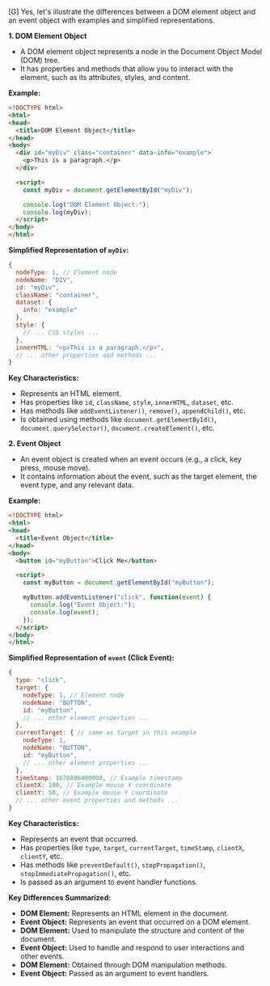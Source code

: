 [G] Yes, let's illustrate the differences between a DOM element object and an event object with examples and simplified representations.

**1. DOM Element Object**

* A DOM element object represents a node in the Document Object Model (DOM) tree.
* It has properties and methods that allow you to interact with the element, such as its attributes, styles, and content.

**Example:**

```html
<!DOCTYPE html>
<html>
<head>
  <title>DOM Element Object</title>
</head>
<body>
  <div id="myDiv" class="container" data-info="example">
    <p>This is a paragraph.</p>
  </div>

  <script>
    const myDiv = document.getElementById("myDiv");

    console.log("DOM Element Object:");
    console.log(myDiv);
  </script>
</body>
</html>
```

**Simplified Representation of `myDiv`:**

```javascript
{
  nodeType: 1, // Element node
  nodeName: "DIV",
  id: "myDiv",
  className: "container",
  dataset: {
    info: "example"
  },
  style: {
    // ... CSS styles ...
  },
  innerHTML: "<p>This is a paragraph.</p>",
  // ... other properties and methods ...
}
```

**Key Characteristics:**

* Represents an HTML element.
* Has properties like `id`, `className`, `style`, `innerHTML`, `dataset`, etc.
* Has methods like `addEventListener()`, `remove()`, `appendChild()`, etc.
* Is obtained using methods like `document.getElementById()`, `document.querySelector()`, `document.createElement()`, etc.

**2. Event Object**

* An event object is created when an event occurs (e.g., a click, key press, mouse move).
* It contains information about the event, such as the target element, the event type, and any relevant data.

**Example:**

```html
<!DOCTYPE html>
<html>
<head>
  <title>Event Object</title>
</head>
<body>
  <button id="myButton">Click Me</button>

  <script>
    const myButton = document.getElementById("myButton");

    myButton.addEventListener("click", function(event) {
      console.log("Event Object:");
      console.log(event);
    });
  </script>
</body>
</html>
```

**Simplified Representation of `event` (Click Event):**

```javascript
{
  type: "click",
  target: {
    nodeType: 1, // Element node
    nodeName: "BUTTON",
    id: "myButton",
    // ... other element properties ...
  },
  currentTarget: { // same as target in this example
    nodeType: 1,
    nodeName: "BUTTON",
    id: "myButton",
    // ... other element properties ...
  },
  timeStamp: 1678886400000, // Example timestamp
  clientX: 100, // Example mouse X coordinate
  clientY: 50, // Example mouse Y coordinate
  // ... other event properties and methods ...
}
```

**Key Characteristics:**

* Represents an event that occurred.
* Has properties like `type`, `target`, `currentTarget`, `timeStamp`, `clientX`, `clientY`, etc.
* Has methods like `preventDefault()`, `stopPropagation()`, `stopImmediatePropagation()`, etc.
* Is passed as an argument to event handler functions.

**Key Differences Summarized:**

* **DOM Element:** Represents an HTML element in the document.
* **Event Object:** Represents an event that occurred on a DOM element.
* **DOM Element:** Used to manipulate the structure and content of the document.
* **Event Object:** Used to handle and respond to user interactions and other events.
* **DOM Element:** Obtained through DOM manipulation methods.
* **Event Object:** Passed as an argument to event handlers.
